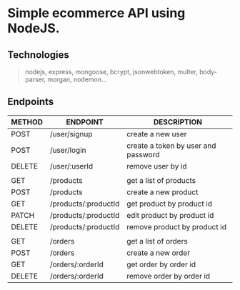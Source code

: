 # Simple ecommerce API using NodeJS.

## Technologies
> nodejs, express, mongoose, bcrypt, jsonwebtoken, multer, body-parser, morgan, nodemon...

## Endpoints
|METHOD |ENDPOINT                |DESCRIPTION                         
|-------|------------------------|-----------------------------
|POST   |/user/signup            |create a new user            
|POST   |/user/login             |create a token by user and password            
|DELETE |/user/:userId           |remove user by id
|||
|GET    |/products               |get a list of products
|POST   |/products               |create a new product
|GET    |/products/:productId    |get product by product id
|PATCH  |/products/:productId    |edit product by product id
|DELETE |/products/:productId    |remove product by product id
|||
|GET    |/orders                 |get a list of orders
|POST   |/orders                 |create a new order
|GET    |/orders/:orderId        |get order by order id
|DELETE |/orders/:orderId        |remove order by order id
